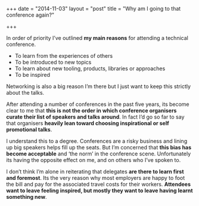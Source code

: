 +++
date = "2014-11-03"
layout = "post"
title = "Why am I going to that conference again?"

+++

In order of priority I’ve outlined **my main reasons** for attending a technical conference.

* To learn from the experiences of others
* To be introduced to new topics
* To learn about new tooling, products, libraries or approaches
* To be inspired

Networking is also a big reason I’m there but I just want to keep this strictly about the talks.

After attending a number of conferences in the past five years, its become clear to me that **this is not the order in which conference organisers curate their list of speakers and talks around**. In fact I’d go so far to say that organisers **heavily lean toward choosing inspirational or self promotional talks**.

I understand this to a degree. Conferences are a risky business and lining up big speakers helps fill up the seats. But I’m concerned that **this bias has become acceptable** and ‘the norm’ in the conference scene. Unfortunately its having the opposite effect on me, and on others who I’ve spoken to.

I don’t think I’m alone in reiterating that delegates **are there to learn first and foremost**. Its the very reason why most employers are happy to foot the bill and pay for the associated travel costs for their workers. **Attendees want to leave feeling inspired, but mostly they want to leave having learnt something new**.
